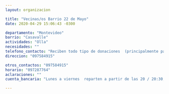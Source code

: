 ```yaml
---
layout: organizacion

title: "Vecinas/os Barrio 22 de Mayo"
date: 2020-04-29 15:06:43 -0300

departamento: "Montevideo"
barrio: "Casavalle"
actividades: "Olla"
necesidades: ""
telefono_contacto: "Reciben todo tipo de donaciones  (principalmente pañales, productos de limpieza e higiene y gestión menstrual)"
direccion: "097584915"

otros_contactos: "097584915"
horario: "097287764"
aclaraciones: ""
cuenta_bancaria: "Lunes a viernes  reparten a partir de las 20 / 20:30,"

---
```

